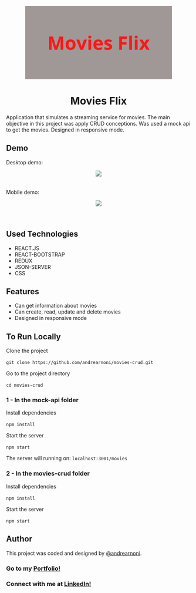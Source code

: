 <p align="center">
  <img src="./movies-crud/src/images/moviesflix.jpg" width="400px">
</p>

<h1 align="center">Movies Flix</h1>

Application that simulates a streaming service for movies. The main objective in this project was apply CRUD conceptions. Was used a mock api to get the movies. Designed in responsive mode.

## Demo


Desktop demo:

<p align="center">
  <img src="./movies-crud/src/images/desktop.gif"><br><br>
</p>

Mobile demo: 

<p align="center">
  <img src="./movies-crud/src/images/mobile.gif">
</p>

<br>

## Used Technologies

* REACT.JS
* REACT-BOOTSTRAP
* REDUX
* JSON-SERVER
* CSS

## Features

* Can get information about movies
* Can create, read, update and delete movies
* Designed in responsive mode

## To Run Locally

Clone the project

`git clone https://github.com/andrearnoni/movies-crud.git`

Go to the project directory

`cd movies-crud`

### 1 - In the mock-api folder

Install dependencies

`npm install`

Start the server

`npm start`

The server will running on: `localhost:3001/movies`

### 2 - In the movies-crud folder

Install dependencies

`npm install`

Start the server

`npm start`

## Author

This project was coded and designed by [@andrearnoni](https://github.com/andrearnoni).

### Go to my [Portfolio!](https://andrearnoni.vercel.app/) 
### Connect with me at [LinkedIn!](https://www.linkedin.com/in/andrearnoni/) 